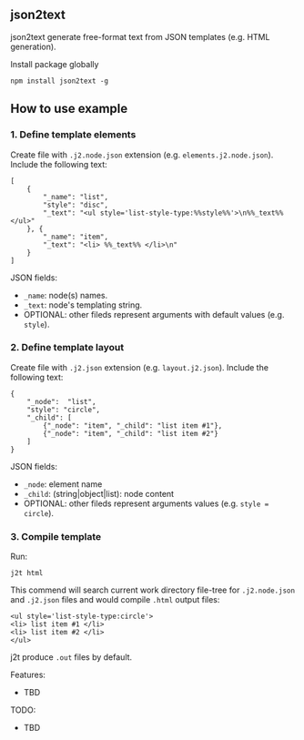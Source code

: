 ## json2text

json2text generate free-format text from JSON templates (e.g. HTML generation).

Install package globally
```
npm install json2text -g
```

## How to use example

### 1. Define template elements
Create file with ```.j2.node.json``` extension (e.g. ```elements.j2.node.json```). Include the following text:
```
[
	{
		"_name": "list",
		"style": "disc",
		"_text": "<ul style='list-style-type:%%style%%'>\n%%_text%%</ul>"
	}, {
		"_name": "item",
		"_text": "<li> %%_text%% </li>\n"
	}
]
```

JSON fields:
 - ```_name```: node(s) names.
 - ```_text```: node's templating string.
 - OPTIONAL: other fileds represent arguments with default values (e.g. ```style```).

### 2. Define template layout
Create file with ```.j2.json``` extension (e.g. ```layout.j2.json```). Include the following text:
```
{
	"_node":  "list",
	"style": "circle",
	"_child": [
		{"_node": "item", "_child": "list item #1"},
		{"_node": "item", "_child": "list item #2"}
	]
}
```

JSON fields:
 - ```_node```: element name
 - ```_child```: (string|object|list): node content
 - OPTIONAL: other fileds represent arguments values (e.g. ```style = circle```).

### 3. Compile template
Run:
```
j2t html
```

This commend will search current work directory file-tree for ```.j2.node.json``` and ```.j2.json``` files and would compile ```.html``` output files:
```
<ul style='list-style-type:circle'>
<li> list item #1 </li>
<li> list item #2 </li>
</ul>
```

j2t produce ```.out``` files by default.

Features:
 - TBD

TODO:
 - TBD
